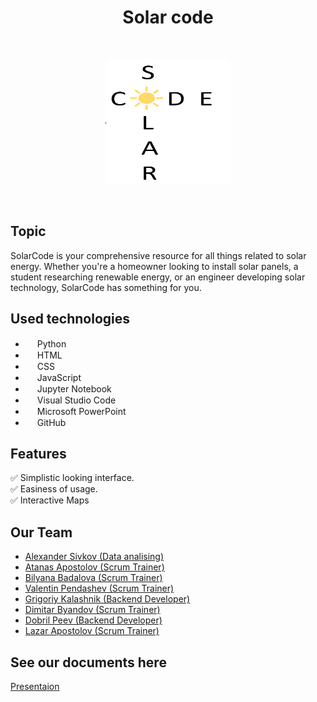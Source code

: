 <h1 align="center" > Solar code</h1>
<br>
<p align="center">
<img src="logo.png" alt="logo" height="200" width="200">
</p>
 
<br>
 
## Topic
SolarCode is your comprehensive resource for all things related to solar energy. Whether you're a homeowner looking to install solar panels, a student researching renewable energy, or an engineer developing solar technology, SolarCode has something for you.
 
## Used technologies
- <img src="https://encrypted-tbn0.gstatic.com/images?q=tbn:ANd9GcTOLTSWvOXpnFCGXpLFVJY3xJoX2cmibudYFBtz2MGRrrlY0GUbg3uw7KuhbhAKy83A_F0&usqp=CAU" width="15" height="15"> Python <br>
- <img src="https://upload.wikimedia.org/wikipedia/commons/thumb/6/61/HTML5_logo_and_wordmark.svg/180px-HTML5_logo_and_wordmark.svg.png" width="15" height="15"> HTML<br>
- <img src="https://upload.wikimedia.org/wikipedia/commons/thumb/d/d5/CSS3_logo_and_wordmark.svg/800px-CSS3_logo_and_wordmark.svg.png" width="15" height="15"> CSS <br>
- <img src="https://quintagroup.com/cms/js/js-image/javascript-logo.png" width="15" height="15"> JavaScript <br>
- <img src="https://upload.wikimedia.org/wikipedia/commons/thumb/3/38/Jupyter_logo.svg/1200px-Jupyter_logo.svg.png" width="15" height="15"> Jupyter Notebook <br>
- <img src="https://upload.wikimedia.org/wikipedia/commons/thumb/9/9a/Visual_Studio_Code_1.35_icon.svg/2048px-Visual_Studio_Code_1.35_icon.svg.png" width="15" height="15"> Visual Studio Code <br>
- <img src="https://upload.wikimedia.org/wikipedia/commons/thumb/0/0d/Microsoft_Office_PowerPoint_%282019%E2%80%93present%29.svg/640px-Microsoft_Office_PowerPoint_%282019%E2%80%93present%29.svg.png" width="15" height="15"> Microsoft PowerPoint <br>
- <img src="https://upload.wikimedia.org/wikipedia/commons/thumb/c/c2/GitHub_Invertocat_Logo.svg/300px-GitHub_Invertocat_Logo.svg.png" width="15" height="15"> GitHub <br>
 
## Features
✅ Simplistic looking interface. <br>
✅ Easiness of usage. <br>
✅ Interactive Maps<br>
 
## Our Team
- <a href="https://github.com/ATSivkov21"> Alexander Sivkov (Data analising) </a><br>
- <a href="https://github.com/ATApostolov21"> Atanas Apostolov (Scrum Trainer)</a> <br>
- <a href="https://github.com/BSBadalova21"> Bilyana Badalova (Scrum Trainer) </a><br>
- <a href="https://github.com/VBPendashev21"> Valentin Pendashev (Scrum Trainer)</a> <br>
- <a href="https://github.com/GEKalashnik21"> Grigoriy Kalashnik (Backend Developer) </a><br>
- <a href="https://github.com/DKByandov21"> Dimitar Byandov (Scrum Trainer)</a> <br>
- <a href="https://github.com/DDPeev21"> Dobril Peev (Backend Developer) </a><br>
- <a href="https://github.com/LPApostolov21"> Lazar Apostolov (Scrum Trainer)</a> <br>
## See our documents here
 [Presentaion](https://github.com/codingburgas/2324-10-volt-ai-solarcode/volt/docs/Presentation.pptx)  
 
##
